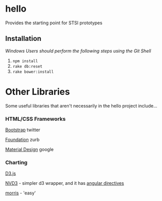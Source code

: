 # hello
Provides the starting point for STSI prototypes

## Installation
*Windows Users should perform the following steps using the Git Shell*

1. `npm install`
2. `rake db:reset`
3. `rake bower:install`

# Other Libraries
Some useful libraries that aren't necessarily in the hello project include...

### HTML/CSS Frameworks

[Bootstrap](http://getbootstrap.com/) twitter

[Foundation](http://foundation.zurb.com/) zurb

[Material Design](http://www.getmdl.io/) google


### Charting

[D3.js](http://d3js.org/)

[NVD3](http://nvd3.org/) - simpler d3 wrapper, and it has [angular directives](https://github.com/angularjs-nvd3-directives/angularjs-nvd3-directives)

[morris](http://morrisjs.github.io/morris.js/) - 'easy'

